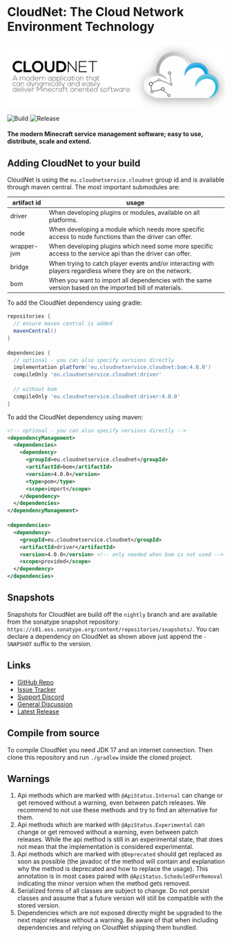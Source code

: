 # CloudNet: The Cloud Network Environment Technology

![CloudNet V3 Logo](.img/header.png)

![Build](https://github.com/CloudNetService/CloudNet-v3/actions/workflows/gradle.yml/badge.svg)
![Release](https://img.shields.io/maven-central/v/eu.cloudnetservice.cloudnet/driver?label=release&logo=gradle)

#### The modern Minecraft service management software; easy to use, distribute, scale and extend.

## Adding CloudNet to your build

CloudNet is using the `eu.cloudnetservice.cloudnet` group id and is available through maven central. The most important
submodules are:

| artifact id | usage                                                                                                        |
|-------------|--------------------------------------------------------------------------------------------------------------|
| driver      | When developing plugins or modules, available on all platforms.                                              |
| node        | When developing a module which needs more specific access to node functions than the driver can offer.       |
| wrapper-jvm | When developing plugins which need some more specific access to the service api than the driver can offer.   |
| bridge      | When trying to catch player events and/or interacting with players regardless where they are on the network. |
| bom         | When you want to import all dependencies with the same version based on the imported bill of materials.      |

To add the CloudNet dependency using gradle:

```groovy
repositories {
  // ensure maven central is added
  mavenCentral()
}

dependencies {
  // optional - you can also specify versions directly
  implementation platform('eu.cloudnetservice.cloudnet:bom:4.0.0')
  compileOnly 'eu.cloudnetservice.cloudnet:driver'

  // without bom
  compileOnly 'eu.cloudnetservice.cloudnet:driver:4.0.0'
}
```

To add the CloudNet dependency using maven:

```xml
<!-- optional - you can also specify versions directly -->
<dependencyManagement>
  <dependencies>
    <dependency>
      <groupId>eu.cloudnetservice.cloudnet</groupId>
      <artifactId>bom</artifactId>
      <version>4.0.0</version>
      <type>pom</type>
      <scope>import</scope>
    </dependency>
  </dependencies>
</dependencyManagement>

<dependencies>
  <dependency>
    <groupId>eu.cloudnetservice.cloudnet</groupId>
    <artifactId>driver</artifactId>
    <version>4.0.0</version> <!-- only needed when bom is not used -->
    <scope>provided</scope>
  </dependency>
</dependencies>
```

## Snapshots

Snapshots for CloudNet are build off the `nightly` branch and are available from the sonatype snapshot repository:
`https://s01.oss.sonatype.org/content/repositories/snapshots/`. You can declare a dependency on CloudNet as shown above
just append the `-SNAPSHOT` suffix to the version.

## Links

- [GitHub Repo](https://github.com/CloudNetService/CloudNet-v3)
- [Issue Tracker](https://github.com/CloudNetService/CloudNet-v3/issues/new)
- [Support Discord](https://discord.cloudnetservice.eu)
- [General Discussion](https://github.com/CloudNetService/CloudNet-v3/discussions)
- [Latest Release](https://github.com/CloudNetService/CloudNet-v3/releases/latest)

## Compile from source

To compile CloudNet you need JDK 17 and an internet connection. Then clone this repository and run `./gradlew` inside
the cloned project.

## Warnings

1. Api methods which are marked with `@ApiStatus.Internal` can change or get removed without a warning, even between
   patch releases. We recommend to not use these methods and try to find an alternative for them.
2. Api methods which are marked with `@ApiStatus.Experimental` can change or get removed without a warning, even between
   patch releases. While the api method is still in an experimental state, that does not mean that the implementation is
   considered experimental.
3. Api methods which are marked with `@Deprecated` should get replaced as soon as possible (the javadoc of the method
   will contain and explanation why the method is deprecated and how to replace the usage). This annotation is in most
   cases paired with `@ApiStatus.ScheduledForRemoval` indicating the minor version when the method gets removed.
4. Serialized forms of all classes are subject to change. Do not persist classes and assume that a future version will
   still be compatible with the stored version.
5. Dependencies which are not exposed directly might be upgraded to the next major release without a warning. Be aware
   of that when including dependencies and relying on CloudNet shipping them bundled.
